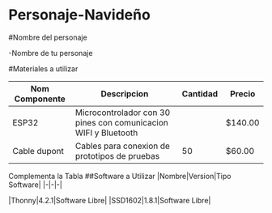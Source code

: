 # Personaje-Navideño


#Nombre del personaje 

-Nombre de tu personaje 

#Materiales a utilizar

|Nom Componente | Descripcion | Cantidad| Precio|
|-|-|-|-|
|ESP32|Microcontrolador con 30 pines con comunicacion WIFI y Bluetooth||$140.00|
|Cable dupont|Cables para conexion de prototipos de pruebas|50|$60.00|



Complementa la Tabla
##Software a Utilizar
|Nombre|Version|Tipo Software|
|-|-|-|

|Thonny|4.2.1|Software Libre|
|SSD1602|1.8.1|Software Libre|

